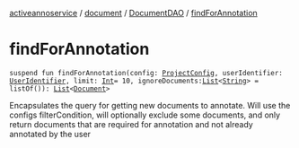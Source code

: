 [activeannoservice](../../index.md) / [document](../index.md) / [DocumentDAO](index.md) / [findForAnnotation](./find-for-annotation.md)

# findForAnnotation

`suspend fun findForAnnotation(config: `[`ProjectConfig`](../../config/-project-config/index.md)`, userIdentifier: `[`UserIdentifier`](../../config.userroles/-user-identifier.md)`, limit: `[`Int`](https://kotlinlang.org/api/latest/jvm/stdlib/kotlin/-int/index.html)` = 10, ignoreDocuments: `[`List`](https://kotlinlang.org/api/latest/jvm/stdlib/kotlin.collections/-list/index.html)`<`[`String`](https://kotlinlang.org/api/latest/jvm/stdlib/kotlin/-string/index.html)`> = listOf()): `[`List`](https://kotlinlang.org/api/latest/jvm/stdlib/kotlin.collections/-list/index.html)`<`[`Document`](../-document/index.md)`>`

Encapsulates the query for getting new documents to annotate. Will use the configs filterCondition,
will optionally exclude some documents, and only return documents that are required for annotation and not already
annotated by the user

